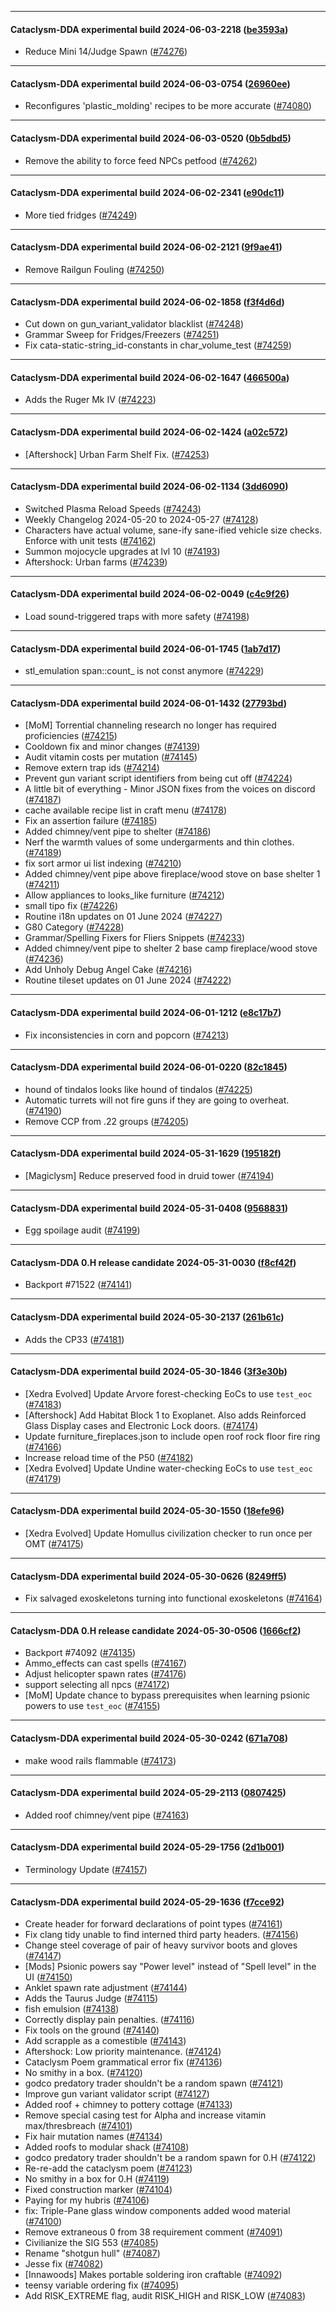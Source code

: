 
---

#### Cataclysm-DDA experimental build 2024-06-03-2218 ([be3593a](https://github.com/CleverRaven/Cataclysm-DDA/releases/tag/cdda-experimental-2024-06-03-2218))

* Reduce Mini 14/Judge Spawn ([#74276](https://github.com/CleverRaven/Cataclysm-DDA/pull/74276))

---

#### Cataclysm-DDA experimental build 2024-06-03-0754 ([26960ee](https://github.com/CleverRaven/Cataclysm-DDA/releases/tag/cdda-experimental-2024-06-03-0754))

* Reconfigures 'plastic_molding' recipes to be more accurate ([#74080](https://github.com/CleverRaven/Cataclysm-DDA/pull/74080))

---

#### Cataclysm-DDA experimental build 2024-06-03-0520 ([0b5dbd5](https://github.com/CleverRaven/Cataclysm-DDA/releases/tag/cdda-experimental-2024-06-03-0520))

* Remove the ability to force feed NPCs petfood ([#74262](https://github.com/CleverRaven/Cataclysm-DDA/pull/74262))

---

#### Cataclysm-DDA experimental build 2024-06-02-2341 ([e90dc11](https://github.com/CleverRaven/Cataclysm-DDA/releases/tag/cdda-experimental-2024-06-02-2341))

* More tied fridges ([#74249](https://github.com/CleverRaven/Cataclysm-DDA/pull/74249))

---

#### Cataclysm-DDA experimental build 2024-06-02-2121 ([9f9ae41](https://github.com/CleverRaven/Cataclysm-DDA/releases/tag/cdda-experimental-2024-06-02-2121))

* Remove Railgun Fouling ([#74250](https://github.com/CleverRaven/Cataclysm-DDA/pull/74250))

---

#### Cataclysm-DDA experimental build 2024-06-02-1858 ([f3f4d6d](https://github.com/CleverRaven/Cataclysm-DDA/releases/tag/cdda-experimental-2024-06-02-1858))

* Cut down on gun_variant_validator blacklist ([#74248](https://github.com/CleverRaven/Cataclysm-DDA/pull/74248))
* Grammar Sweep for Fridges/Freezers ([#74251](https://github.com/CleverRaven/Cataclysm-DDA/pull/74251))
* Fix cata-static-string_id-constants in char_volume_test ([#74259](https://github.com/CleverRaven/Cataclysm-DDA/pull/74259))

---

#### Cataclysm-DDA experimental build 2024-06-02-1647 ([466500a](https://github.com/CleverRaven/Cataclysm-DDA/releases/tag/cdda-experimental-2024-06-02-1647))

* Adds the Ruger Mk IV ([#74223](https://github.com/CleverRaven/Cataclysm-DDA/pull/74223))

---

#### Cataclysm-DDA experimental build 2024-06-02-1424 ([a02c572](https://github.com/CleverRaven/Cataclysm-DDA/releases/tag/cdda-experimental-2024-06-02-1424))

* [Aftershock] Urban Farm Shelf Fix. ([#74253](https://github.com/CleverRaven/Cataclysm-DDA/pull/74253))

---

#### Cataclysm-DDA experimental build 2024-06-02-1134 ([3dd6090](https://github.com/CleverRaven/Cataclysm-DDA/releases/tag/cdda-experimental-2024-06-02-1134))

* Switched Plasma Reload Speeds ([#74243](https://github.com/CleverRaven/Cataclysm-DDA/pull/74243))
* Weekly Changelog 2024-05-20 to 2024-05-27 ([#74128](https://github.com/CleverRaven/Cataclysm-DDA/pull/74128))
* Characters have actual volume, sane-ify sane-ified vehicle size checks. Enforce with unit tests ([#74162](https://github.com/CleverRaven/Cataclysm-DDA/pull/74162))
* Summon mojocycle upgrades at lvl 10 ([#74193](https://github.com/CleverRaven/Cataclysm-DDA/pull/74193))
* Aftershock: Urban farms ([#74239](https://github.com/CleverRaven/Cataclysm-DDA/pull/74239))

---

#### Cataclysm-DDA experimental build 2024-06-02-0049 ([c4c9f26](https://github.com/CleverRaven/Cataclysm-DDA/releases/tag/cdda-experimental-2024-06-02-0049))

* Load sound-triggered traps with more safety ([#74198](https://github.com/CleverRaven/Cataclysm-DDA/pull/74198))

---

#### Cataclysm-DDA experimental build 2024-06-01-1745 ([1ab7d17](https://github.com/CleverRaven/Cataclysm-DDA/releases/tag/cdda-experimental-2024-06-01-1745))

* stl_emulation span::count_ is not const anymore ([#74229](https://github.com/CleverRaven/Cataclysm-DDA/pull/74229))

---

#### Cataclysm-DDA experimental build 2024-06-01-1432 ([27793bd](https://github.com/CleverRaven/Cataclysm-DDA/releases/tag/cdda-experimental-2024-06-01-1432))

* [MoM] Torrential channeling research no longer has required proficiencies ([#74215](https://github.com/CleverRaven/Cataclysm-DDA/pull/74215))
* Cooldown fix and minor changes ([#74139](https://github.com/CleverRaven/Cataclysm-DDA/pull/74139))
* Audit vitamin costs per mutation ([#74145](https://github.com/CleverRaven/Cataclysm-DDA/pull/74145))
* Remove extern trap ids ([#74214](https://github.com/CleverRaven/Cataclysm-DDA/pull/74214))
* Prevent gun variant script identifiers from being cut off ([#74224](https://github.com/CleverRaven/Cataclysm-DDA/pull/74224))
* A little bit of everything - Minor JSON fixes from the voices on discord ([#74187](https://github.com/CleverRaven/Cataclysm-DDA/pull/74187))
* cache available recipe list in craft menu ([#74178](https://github.com/CleverRaven/Cataclysm-DDA/pull/74178))
* Fix an assertion failure ([#74185](https://github.com/CleverRaven/Cataclysm-DDA/pull/74185))
* Added chimney/vent pipe to shelter ([#74186](https://github.com/CleverRaven/Cataclysm-DDA/pull/74186))
* Nerf the warmth values of some undergarments and thin clothes. ([#74189](https://github.com/CleverRaven/Cataclysm-DDA/pull/74189))
* fix sort armor ui list indexing ([#74210](https://github.com/CleverRaven/Cataclysm-DDA/pull/74210))
* Added chimney/vent pipe above fireplace/wood stove on base shelter 1 ([#74211](https://github.com/CleverRaven/Cataclysm-DDA/pull/74211))
* Allow appliances to looks_like furniture ([#74212](https://github.com/CleverRaven/Cataclysm-DDA/pull/74212))
* small tipo fix ([#74226](https://github.com/CleverRaven/Cataclysm-DDA/pull/74226))
* Routine i18n updates on 01 June 2024 ([#74227](https://github.com/CleverRaven/Cataclysm-DDA/pull/74227))
* G80 Category ([#74228](https://github.com/CleverRaven/Cataclysm-DDA/pull/74228))
* Grammar/Spelling Fixers for Fliers Snippets ([#74233](https://github.com/CleverRaven/Cataclysm-DDA/pull/74233))
* Added chimney/vent pipe to shelter 2 base camp fireplace/wood stove ([#74236](https://github.com/CleverRaven/Cataclysm-DDA/pull/74236))
* Add Unholy Debug Angel Cake ([#74216](https://github.com/CleverRaven/Cataclysm-DDA/pull/74216))
* Routine tileset updates on 01 June 2024 ([#74222](https://github.com/CleverRaven/Cataclysm-DDA/pull/74222))

---

#### Cataclysm-DDA experimental build 2024-06-01-1212 ([e8c17b7](https://github.com/CleverRaven/Cataclysm-DDA/releases/tag/cdda-experimental-2024-06-01-1212))

* Fix inconsistencies in corn and popcorn ([#74213](https://github.com/CleverRaven/Cataclysm-DDA/pull/74213))

---

#### Cataclysm-DDA experimental build 2024-06-01-0220 ([82c1845](https://github.com/CleverRaven/Cataclysm-DDA/releases/tag/cdda-experimental-2024-06-01-0220))

* hound of tindalos looks like hound of tindalos ([#74225](https://github.com/CleverRaven/Cataclysm-DDA/pull/74225))
* Automatic turrets will not fire guns if they are going to overheat. ([#74190](https://github.com/CleverRaven/Cataclysm-DDA/pull/74190))
* Remove CCP from .22 groups ([#74205](https://github.com/CleverRaven/Cataclysm-DDA/pull/74205))

---

#### Cataclysm-DDA experimental build 2024-05-31-1629 ([195182f](https://github.com/CleverRaven/Cataclysm-DDA/releases/tag/cdda-experimental-2024-05-31-1629))

* [Magiclysm] Reduce preserved food in druid tower ([#74194](https://github.com/CleverRaven/Cataclysm-DDA/pull/74194))

---

#### Cataclysm-DDA experimental build 2024-05-31-0408 ([9568831](https://github.com/CleverRaven/Cataclysm-DDA/releases/tag/cdda-experimental-2024-05-31-0408))

* Egg spoilage audit ([#74199](https://github.com/CleverRaven/Cataclysm-DDA/pull/74199))

---

#### Cataclysm-DDA 0.H release candidate 2024-05-31-0030 ([f8cf42f](https://github.com/CleverRaven/Cataclysm-DDA/releases/tag/cdda-0.H-2024-05-31-0030))

* Backport #71522 ([#74141](https://github.com/CleverRaven/Cataclysm-DDA/pull/74141))

---

#### Cataclysm-DDA experimental build 2024-05-30-2137 ([261b61c](https://github.com/CleverRaven/Cataclysm-DDA/releases/tag/cdda-experimental-2024-05-30-2137))

* Adds the CP33 ([#74181](https://github.com/CleverRaven/Cataclysm-DDA/pull/74181))

---

#### Cataclysm-DDA experimental build 2024-05-30-1846 ([3f3e30b](https://github.com/CleverRaven/Cataclysm-DDA/releases/tag/cdda-experimental-2024-05-30-1846))

* [Xedra Evolved] Update Arvore forest-checking EoCs to use `test_eoc` ([#74183](https://github.com/CleverRaven/Cataclysm-DDA/pull/74183))
* [Aftershock] Add Habitat Block 1 to Exoplanet. Also adds Reinforced Glass Display cases and Electronic Lock doors. ([#74174](https://github.com/CleverRaven/Cataclysm-DDA/pull/74174))
* Update furniture_fireplaces.json to include open roof rock floor fire ring ([#74166](https://github.com/CleverRaven/Cataclysm-DDA/pull/74166))
* Increase reload time of the P50 ([#74182](https://github.com/CleverRaven/Cataclysm-DDA/pull/74182))
* [Xedra Evolved] Update Undine water-checking EoCs to use `test_eoc` ([#74179](https://github.com/CleverRaven/Cataclysm-DDA/pull/74179))

---

#### Cataclysm-DDA experimental build 2024-05-30-1550 ([18efe96](https://github.com/CleverRaven/Cataclysm-DDA/releases/tag/cdda-experimental-2024-05-30-1550))

* [Xedra Evolved] Update Homullus civilization checker to run once per OMT ([#74175](https://github.com/CleverRaven/Cataclysm-DDA/pull/74175))

---

#### Cataclysm-DDA experimental build 2024-05-30-0626 ([8249ff5](https://github.com/CleverRaven/Cataclysm-DDA/releases/tag/cdda-experimental-2024-05-30-0626))

* Fix salvaged exoskeletons turning into functional exoskeletons ([#74164](https://github.com/CleverRaven/Cataclysm-DDA/pull/74164))

---

#### Cataclysm-DDA 0.H release candidate 2024-05-30-0506 ([1666cf2](https://github.com/CleverRaven/Cataclysm-DDA/releases/tag/cdda-0.H-2024-05-30-0506))

* Backport #74092 ([#74135](https://github.com/CleverRaven/Cataclysm-DDA/pull/74135))
* Ammo_effects can cast spells ([#74167](https://github.com/CleverRaven/Cataclysm-DDA/pull/74167))
* Adjust helicopter spawn rates ([#74176](https://github.com/CleverRaven/Cataclysm-DDA/pull/74176))
* support selecting all npcs ([#74172](https://github.com/CleverRaven/Cataclysm-DDA/pull/74172))
* [MoM] Update chance to bypass prerequisites when learning psionic powers to use `test_eoc` ([#74155](https://github.com/CleverRaven/Cataclysm-DDA/pull/74155))

---

#### Cataclysm-DDA experimental build 2024-05-30-0242 ([671a708](https://github.com/CleverRaven/Cataclysm-DDA/releases/tag/cdda-experimental-2024-05-30-0242))

* make wood rails flammable ([#74173](https://github.com/CleverRaven/Cataclysm-DDA/pull/74173))

---

#### Cataclysm-DDA experimental build 2024-05-29-2113 ([0807425](https://github.com/CleverRaven/Cataclysm-DDA/releases/tag/cdda-experimental-2024-05-29-2113))

* Added roof chimney/vent pipe ([#74163](https://github.com/CleverRaven/Cataclysm-DDA/pull/74163))

---

#### Cataclysm-DDA experimental build 2024-05-29-1756 ([2d1b001](https://github.com/CleverRaven/Cataclysm-DDA/releases/tag/cdda-experimental-2024-05-29-1756))

* Terminology Update ([#74157](https://github.com/CleverRaven/Cataclysm-DDA/pull/74157))

---

#### Cataclysm-DDA experimental build 2024-05-29-1636 ([f7cce92](https://github.com/CleverRaven/Cataclysm-DDA/releases/tag/cdda-experimental-2024-05-29-1636))

* Create header for forward declarations of point types ([#74161](https://github.com/CleverRaven/Cataclysm-DDA/pull/74161))
* Fix clang tidy unable to find interned third party headers. ([#74156](https://github.com/CleverRaven/Cataclysm-DDA/pull/74156))
* Change steel coverage of pair of heavy survivor boots and gloves ([#74147](https://github.com/CleverRaven/Cataclysm-DDA/pull/74147))
* [Mods] Psionic powers say "Power level" instead of "Spell level" in the UI ([#74150](https://github.com/CleverRaven/Cataclysm-DDA/pull/74150))
* Anklet spawn rate adjustment ([#74144](https://github.com/CleverRaven/Cataclysm-DDA/pull/74144))
* Adds the Taurus Judge ([#74115](https://github.com/CleverRaven/Cataclysm-DDA/pull/74115))
* fish emulsion ([#74138](https://github.com/CleverRaven/Cataclysm-DDA/pull/74138))
* Correctly display pain penalties. ([#74116](https://github.com/CleverRaven/Cataclysm-DDA/pull/74116))
* Fix tools on the ground ([#74140](https://github.com/CleverRaven/Cataclysm-DDA/pull/74140))
* Add scrapple as a comestible ([#74143](https://github.com/CleverRaven/Cataclysm-DDA/pull/74143))
* Aftershock: Low priority maintenance. ([#74124](https://github.com/CleverRaven/Cataclysm-DDA/pull/74124))
* Cataclysm Poem grammatical error fix ([#74136](https://github.com/CleverRaven/Cataclysm-DDA/pull/74136))
* No smithy in a box. ([#74120](https://github.com/CleverRaven/Cataclysm-DDA/pull/74120))
* godco predatory trader shouldn't be a random spawn ([#74121](https://github.com/CleverRaven/Cataclysm-DDA/pull/74121))
* Improve gun variant validator script ([#74127](https://github.com/CleverRaven/Cataclysm-DDA/pull/74127))
* Added roof + chimney to pottery cottage ([#74133](https://github.com/CleverRaven/Cataclysm-DDA/pull/74133))
* Remove special casing test for Alpha and increase vitamin max/thresbreach ([#74101](https://github.com/CleverRaven/Cataclysm-DDA/pull/74101))
* Fix hair mutation names ([#74134](https://github.com/CleverRaven/Cataclysm-DDA/pull/74134))
* Added roofs to modular shack ([#74108](https://github.com/CleverRaven/Cataclysm-DDA/pull/74108))
* godco predatory trader shouldn't be a random spawn for 0.H ([#74122](https://github.com/CleverRaven/Cataclysm-DDA/pull/74122))
* Re-re-add the cataclysm poem ([#74123](https://github.com/CleverRaven/Cataclysm-DDA/pull/74123))
* No smithy in a box for 0.H ([#74119](https://github.com/CleverRaven/Cataclysm-DDA/pull/74119))
* Fixed construction marker ([#74104](https://github.com/CleverRaven/Cataclysm-DDA/pull/74104))
* Paying for my hubris ([#74106](https://github.com/CleverRaven/Cataclysm-DDA/pull/74106))
* fix: Triple-Pane glass window components added wood material ([#74100](https://github.com/CleverRaven/Cataclysm-DDA/pull/74100))
* Remove extraneous 0 from 38 requirement comment ([#74091](https://github.com/CleverRaven/Cataclysm-DDA/pull/74091))
* Civilianize the SIG 553 ([#74085](https://github.com/CleverRaven/Cataclysm-DDA/pull/74085))
* Rename "shotgun hull" ([#74087](https://github.com/CleverRaven/Cataclysm-DDA/pull/74087))
* Jesse fix ([#74082](https://github.com/CleverRaven/Cataclysm-DDA/pull/74082))
* [Innawoods] Makes portable soldering iron craftable ([#74092](https://github.com/CleverRaven/Cataclysm-DDA/pull/74092))
* teensy variable ordering fix ([#74095](https://github.com/CleverRaven/Cataclysm-DDA/pull/74095))
* Add RISK_EXTREME flag, audit RISK_HIGH and RISK_LOW ([#74083](https://github.com/CleverRaven/Cataclysm-DDA/pull/74083))
